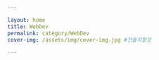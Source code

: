 ```yaml
---

layout: home
title: WebDev
permalink: category/WebDev
cover-img: /assets/img/cover-img.jpg #건들지말것

---
```


